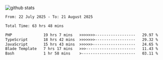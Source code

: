 
![github stats](https://github-readme-stats.vercel.app/api?username=realmahd1&show_icons=true&theme=codeSTACKr&hide_rank=true&count_private=true)

<!--START_SECTION:waka-->

```txt
From: 22 July 2025 - To: 21 August 2025

Total Time: 63 hrs 48 mins

PHP              19 hrs 7 mins   >>>>>>>------------------   29.97 %
TypeScript       18 hrs 42 mins  >>>>>>>------------------   29.32 %
JavaScript       15 hrs 43 mins  >>>>>>-------------------   24.65 %
Blade Template   7 hrs 17 mins   >>>----------------------   11.43 %
Bash             1 hr 58 mins    >------------------------   03.11 %
```

<!--END_SECTION:waka-->
